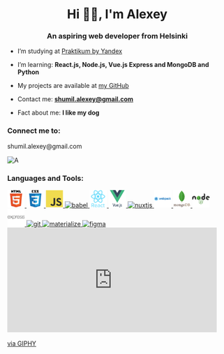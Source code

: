 <h1 align="center">Hi 👋🏻, I'm Alexey</h1>
<h3 align="center">An aspiring web developer from Helsinki</h3>

-  I’m studying at [Praktikum by Yandex](https://praktikum.yandex.ru/)

-  I’m  learning: **React.js, Node.js, Vue.js Express and MongoDB and Python**

-  My projects are available at [my GitHub](https://github.com/AlexeyShumilin)

-  Contact me: **shumil.alexey@gmail.com**

- Fact about me: **I like my dog**

<h3 align="left">Connect me to:</h3>
<p> shumil.alexey@gmail.com</p>
<p align="left">
<img align="center" src="https://cdn.jsdelivr.net/npm/simple-icons@3.0.1/icons/linkedin.svg" alt="A" height="30" width="40" />
</p>

<h3 align="left">Languages and Tools:</h3>
<p align="left"> <a href="https://www.w3.org/html/" target="_blank"> <img src="https://raw.githubusercontent.com/devicons/devicon/master/icons/html5/html5-original-wordmark.svg" alt="html5" width="40" height="40"/> </a> <a href="https://www.w3schools.com/css/" target="_blank"> <img src="https://raw.githubusercontent.com/devicons/devicon/master/icons/css3/css3-original-wordmark.svg" alt="css3" width="40" height="40"/> </a> <a href="https://developer.mozilla.org/en-US/docs/Web/JavaScript" target="_blank"> <img src="https://raw.githubusercontent.com/devicons/devicon/master/icons/javascript/javascript-original.svg" alt="javascript" width="40" height="40"/> <a href="https://babeljs.io/" target="_blank"> <img src="https://www.vectorlogo.zone/logos/babeljs/babeljs-icon.svg" alt="babel" width="40" height="40"/> </a> </a> <a href="https://reactjs.org/" target="_blank"> <img src="https://raw.githubusercontent.com/devicons/devicon/master/icons/react/react-original-wordmark.svg" alt="react" width="40" height="40"/> </a> <a href="https://vuejs.org/" target="_blank"> <img src="https://raw.githubusercontent.com/devicons/devicon/master/icons/vuejs/vuejs-original-wordmark.svg" alt="vuejs" width="40" height="40"/> </a> <a href="https://nuxtjs.org/" target="_blank"> <img src="https://www.vectorlogo.zone/logos/nuxtjs/nuxtjs-icon.svg" alt="nuxtjs" width="40" height="40"/> </a> <a href="https://webpack.js.org" target="_blank"> <img src="https://raw.githubusercontent.com/devicons/devicon/d00d0969292a6569d45b06d3f350f463a0107b0d/icons/webpack/webpack-original-wordmark.svg" alt="webpack" width="40" height="40"/> </a> <a href="https://www.mongodb.com/" target="_blank"> <img src="https://raw.githubusercontent.com/devicons/devicon/master/icons/mongodb/mongodb-original-wordmark.svg" alt="mongodb" width="40" height="40"/> </a> <a href="https://nodejs.org" target="_blank"> <img src="https://raw.githubusercontent.com/devicons/devicon/master/icons/nodejs/nodejs-original-wordmark.svg" alt="nodejs" width="40" height="40"/> </a> <a href="https://expressjs.com" target="_blank"> <img src="https://raw.githubusercontent.com/devicons/devicon/master/icons/express/express-original-wordmark.svg" alt="express" width="40" height="40"/> </a> <a href="https://git-scm.com/" target="_blank"> <img src="https://www.vectorlogo.zone/logos/git-scm/git-scm-icon.svg" alt="git" width="40" height="40"/> </a> <a href="https://materializecss.com/" target="_blank"> <img src="https://raw.githubusercontent.com/prplx/svg-logos/5585531d45d294869c4eaab4d7cf2e9c167710a9/svg/materialize.svg" alt="materialize" width="40" height="40"/> </a> <a href="https://www.figma.com/" target="_blank"> <img src="https://www.vectorlogo.zone/logos/figma/figma-icon.svg" alt="figma" width="40" height="40"/> </a>
<!-- <p><img align="left" src="https://github-readme-stats.vercel.app/api/top-langs?
username=AlexeyShumilin&show_icons=true&locale=en&layout=compact" alt="Alexey" /></p> -->
  <iframe src="https://giphy.com/embed/DANHDtLtLFJ6Hzmrlu" width="480" height="240" frameBorder="0" class="giphy-embed" allowFullScreen></iframe><p><a href="https://giphy.com/gifs/foxsearchlight-look-wes-anderson-DANHDtLtLFJ6Hzmrlu">via GIPHY</a></p>
